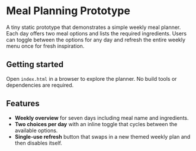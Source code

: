 # Meal Planning Prototype

A tiny static prototype that demonstrates a simple weekly meal planner. Each day offers two meal options and lists the required ingredients. Users can toggle between the options for any day and refresh the entire weekly menu once for fresh inspiration.

## Getting started

Open `index.html` in a browser to explore the planner. No build tools or dependencies are required.

## Features

- **Weekly overview** for seven days including meal name and ingredients.
- **Two choices per day** with an inline toggle that cycles between the available options.
- **Single-use refresh** button that swaps in a new themed weekly plan and then disables itself.
